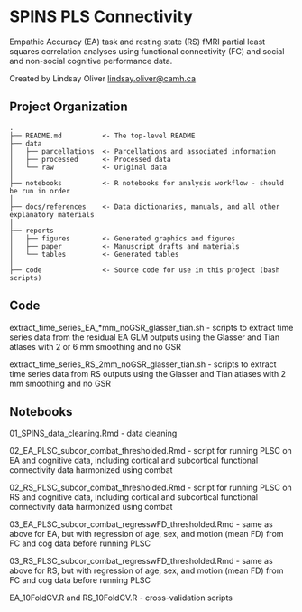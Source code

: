 SPINS PLS Connectivity
===============================================

Empathic Accuracy (EA) task and resting state (RS) fMRI partial least squares correlation analyses using functional connectivity (FC) and social and non-social cognitive performance data.

Created by Lindsay Oliver lindsay.oliver@camh.ca 



Project Organization
-----------------------------------

    .
    ├── README.md          <- The top-level README
    ├── data
    │   ├── parcellations  <- Parcellations and associated information 
    │   ├── processed      <- Processed data
    │   └── raw            <- Original data
    │
    ├── notebooks          <- R notebooks for analysis workflow - should be run in order
    │
    ├── docs/references    <- Data dictionaries, manuals, and all other explanatory materials
    │
    ├── reports
    │   ├── figures        <- Generated graphics and figures
    │   ├── paper          <- Manuscript drafts and materials
    │   └── tables         <- Generated tables 
    │
    ├── code               <- Source code for use in this project (bash scripts)



Code
------------------------------
extract_time_series_EA_*mm_noGSR_glasser_tian.sh - scripts to extract time series data from the residual EA GLM outputs using the Glasser and Tian atlases with 2 or 6 mm smoothing and no GSR

extract_time_series_RS_2mm_noGSR_glasser_tian.sh - scripts to extract time series data from RS outputs using the Glasser and Tian atlases with 2 mm smoothing and no GSR


Notebooks
------------------------------
01_SPINS_data_cleaning.Rmd - data cleaning

02_EA_PLSC_subcor_combat_thresholded.Rmd - script for running PLSC on EA and cognitive data, including cortical and subcortical functional connectivity data harmonized using combat

02_RS_PLSC_subcor_combat_thresholded.Rmd - script for running PLSC on RS and cognitive data, including cortical and subcortical functional connectivity data harmonized using combat

03_EA_PLSC_subcor_combat_regresswFD_thresholded.Rmd - same as above for EA, but with regression of age, sex, and motion (mean FD) from FC and cog data before running PLSC

03_RS_PLSC_subcor_combat_regresswFD_thresholded.Rmd - same as above for RS, but with regression of age, sex, and motion (mean FD) from FC and cog data before running PLSC

EA_10FoldCV.R and RS_10FoldCV.R - cross-validation scripts



